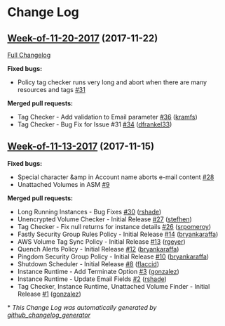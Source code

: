 # Change Log

## [Week-of-11-20-2017](https://github.com/rightscale/policies/tree/Week-of-11-20-2017) (2017-11-22)
[Full Changelog](https://github.com/rightscale/policies/compare/Week-of-11-13-2017...Week-of-11-20-2017)

**Fixed bugs:**

- Policy tag checker runs very long and abort when there are many resources and tags [\#31](https://github.com/rightscale/policies/issues/31)

**Merged pull requests:**

- Tag Checker - Add validation to Email parameter  [\#36](https://github.com/rightscale/policies/pull/36) ([kramfs](https://github.com/kramfs))
- Tag Checker - Bug Fix for Issue \#31  [\#34](https://github.com/rightscale/policies/pull/34) ([dfrankel33](https://github.com/dfrankel33))

## [Week-of-11-13-2017](https://github.com/rightscale/policies/tree/Week-of-11-13-2017) (2017-11-15)
**Fixed bugs:**

- Special character &amp in Account name aborts e-mail content [\#28](https://github.com/rightscale/policies/issues/28)
- Unattached Volumes in ASM [\#9](https://github.com/rightscale/policies/issues/9)

**Merged pull requests:**

- Long Running Instances - Bug Fixes [\#30](https://github.com/rightscale/policies/pull/30) ([rshade](https://github.com/rshade))
- Unencrypted Volume Checker - Initial Release [\#27](https://github.com/rightscale/policies/pull/27) ([stefhen](https://github.com/stefhen))
- Tag Checker - Fix null returns for instance details [\#26](https://github.com/rightscale/policies/pull/26) ([srpomeroy](https://github.com/srpomeroy))
- Fastly Security Group Rules Policy - Initial Release [\#14](https://github.com/rightscale/policies/pull/14) ([bryankaraffa](https://github.com/bryankaraffa))
- AWS Volume Tag Sync Policy - Initial Release [\#13](https://github.com/rightscale/policies/pull/13) ([rgeyer](https://github.com/rgeyer))
- Quench Alerts Policy - Initial Release [\#12](https://github.com/rightscale/policies/pull/12) ([bryankaraffa](https://github.com/bryankaraffa))
- Pingdom Security Group Policy - Initial Release [\#10](https://github.com/rightscale/policies/pull/10) ([bryankaraffa](https://github.com/bryankaraffa))
- Shutdown Scheduler - Initial Release [\#8](https://github.com/rightscale/policies/pull/8) ([flaccid](https://github.com/flaccid))
- Instance Runtime - Add Terminate Option [\#3](https://github.com/rightscale/policies/pull/3) ([gonzalez](https://github.com/gonzalez))
- Instance Runtime - Update Email Fields [\#2](https://github.com/rightscale/policies/pull/2) ([rshade](https://github.com/rshade))
- Tag Checker, Instance Runtime, Unattached Volume Finder - Initial Release [\#1](https://github.com/rightscale/policies/pull/1) ([gonzalez](https://github.com/gonzalez))



\* *This Change Log was automatically generated by [github_changelog_generator](https://github.com/skywinder/Github-Changelog-Generator)*